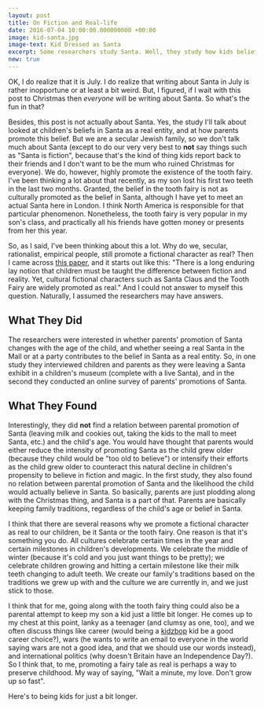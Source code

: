 ```yaml
---
layout: post
title: On Fiction and Real-life
date: 2016-07-04 10:00:00.000000000 +00:00
image: kid-santa.jpg
image-text: Kid Dressed as Santa
excerpt: Some researchers study Santa. Well, they study how kids beliefs in Santa develop. How cool is that??
new: true
---
```


OK, I do realize that it is July. I do realize that writing about Santa in July is rather inopportune or at least a bit weird. But, I figured, if I wait with this post to Christmas then *everyone* will be writing about Santa. So what's the fun in that?

Besides, this post is not actually about Santa. Yes, the study I'll talk about looked at children's beliefs in Santa as a real entity, and at how parents promote this belief. But we are a secular Jewish family, so we don't talk much about Santa (except to do our very very best to **not** say things such as "Santa is fiction", because that's the kind of thing kids report back to their friends and I don't want to be the mum who ruined Christmas for everyone). We do, however, highly promote the existence of the tooth fairy. I've been thinking a lot about that recently, as my son lost his first two teeth in the last two months. Granted, the belief in the tooth fairy is not as culturally promoted as the belief in Santa, although I have yet to meet an actual Santa here in London. I think North America is responsible for that particular phenomenon. Nonetheless, the tooth fairy is very popular in my son's class, and practically all his friends have gotten money or presents from her this year.

So, as I said, I've been thinking about this a lot. Why do we, secular, rationalist, empirical people, still promote a fictional character as real? Then I came across [this paper](http://www.sciencedirect.com/science/article/pii/S0885201416300375), and it starts out like this: "There is a long enduring lay notion that children must be taught the difference between fiction and reality. Yet, cultural fictional characters such as Santa Claus and the Tooth Fairy are widely promoted as real." And I could not answer to myself this question. Naturally, I assumed the researchers may have answers.

## What They Did
The researchers were interested in whether parents' promotion of Santa changes with the age of the child, and whether seeing a real Santa in the Mall or at a party contributes to the belief in Santa as a real entity. So, in one study they interviewed children and parents as they were leaving a Santa exhibit in a children's museum (complete with a live Santa), and in the second they conducted an online survey of parents' promotions of Santa.

## What They Found
Interestingly, they did **not** find a relation between parental promotion of Santa (leaving milk and cookies out, taking the kids to the mall to meet Santa, etc.) and the child's age. You would have thought that parents would either reduce the intensity of promoting Santa as the child grew older (because they child would be "too old to believe") or intensify their efforts as the child grew older to counteract this natural decline in children's propensity to believe in fiction and magic. In the first study, they also found no relation between parental promotion of Santa and the likelihood the child would actually believe in Santa. So basically, parents are just plodding along with the Christmas thing, and Santa is a part of that. Parents are basically keeping family traditions, regardless of the child's age or belief in Santa.

I think that there are several reasons why we promote a fictional character as real to our children, be it Santa or the tooth fairy. One reason is that it's something you do. All cultures celebrate certain times in the year and certain milestones in children's developments. We celebrate the middle of winter (because it's cold and you just want things to be pretty); we celebrate children growing and hitting a certain milestone like their milk teeth changing to adult teeth. We create our family's traditions based on the traditions we grew up with and the culture we are currently in, and we just stick to those.

I think that for me, going along with the tooth fairy thing could also be a parental attempt to keep my son a kid just a little bit longer. He comes up to my chest at this point, lanky as a teenager (and clumsy as one, too), and we often discuss things like career (would being a [kidzbop](http://kidzbop.com/) kid be a good career choice?), wars (he wants to write an email to everyone in the world saying wars are not a good idea, and that we should use our words instead), and international politics (why doesn't Britain have an Independence Day?). So I think that, to me, promoting a fairy tale as real is perhaps a way to preserve childhood. My way of saying, "Wait a minute, my love. Don't grow up so fast".

Here's to being kids for just a bit longer.
